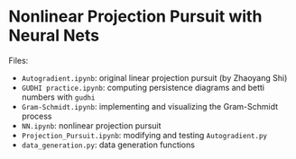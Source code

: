 # Nonlinear Projection Pursuit with Neural Nets
Files:
* `Autogradient.ipynb`: original linear projection pursuit (by Zhaoyang Shi)
* `GUDHI practice.ipynb`: computing persistence diagrams and betti numbers with `gudhi`
* `Gram-Schmidt.ipynb`: implementing and visualizing the Gram-Schmidt process
* `NN.ipynb`: nonlinear projection pursuit
* `Projection_Pursuit.ipynb`: modifying and testing `Autogradient.py`
* `data_generation.py`: data generation functions
